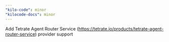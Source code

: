 ```yaml
---
"kilo-code": minor
"kilocode-docs": minor
---
```


Add Tetrate Agent Router Service (https://tetrate.io/products/tetrate-agent-router-service) provider support
